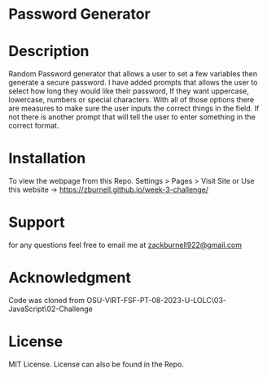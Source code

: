 # Password Generator

# Description
Random Password generator that allows a user to set a few variables then generate a secure password. I have added prompts that allows the user to select how long they would like their password, If they want uppercase, lowercase, numbers or special characters. With all of those options there are measures to make sure the user inputs the correct things in the field. If not there is another prompt that will tell the user to enter something in the correct format.


# Installation
To view the webpage from this Repo. Settings > Pages > Visit Site or Use this website -> https://zburnell.github.io/week-3-challenge/

# Support
for any questions feel free to email me at zackburnell922@gmail.com

# Acknowledgment
Code was cloned from OSU-VIRT-FSF-PT-08-2023-U-LOLC\03-JavaScript\02-Challenge

# License
MIT License. License can also be found in the Repo.  